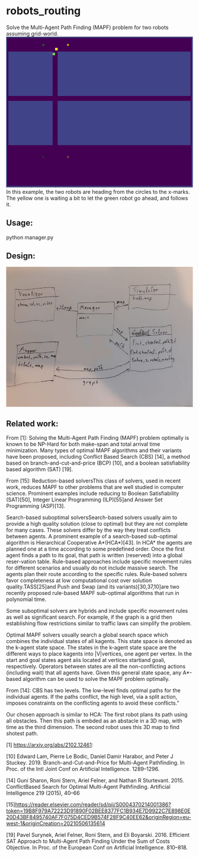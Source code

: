 # robots_routing

Solve the Multi-Agent Path Finding (MAPF) problem for two robots assuming grid-world.
![Corridor example](https://github.com/refaev/robots_routing/blob/master/images/corridor_example.jpg)
In this example, the two robots are heading from the circles to the x-marks. The yellow one is waiting a bit to let the green robot go ahead, and follows it.
## Usage: ## 
python manager.py

## Design: ##
![Project design](https://github.com/refaev/robots_routing/blob/master/images/design_small.jpg)

## Related work: ##

From [1]:
Solving the Multi-Agent Path Finding (MAPF) problem optimally is known to be NP-Hard for both make-span and total arrival time minimization. 
Many types of optimal MAPF algorithms and their variants have been proposed, including Conflict Based Search (CBS) [14], a method based on branch-and-cut-and-price (BCP) [10], and a boolean satisfiability based algorithm (SAT) [19].

From [15]: 
Reduction-based solversThis class of solvers, used in recent work, reduces MAPF to other problems that are well studied in computer science. Prominent examples include reducing to Boolean Satisfiability (SAT)[50], Integer Linear Programming (ILP)[55]and Answer Set Programming (ASP)[13].

Search-based suboptimal solversSearch-based solvers usually aim to provide a high quality solution (close to optimal) but they are not complete for many cases. These solvers differ by the way they treat conflicts between agents. A prominent example of a search-based sub-optimal algorithm is Hierarchical Cooperative A*(HCA*)[43]. In HCA* the agents are planned one at a time according to some predefined order. Once the first agent finds a path to its goal, that path is written (reserved) into a global reser-vation table.
Rule-based approaches include specific movement rules for different scenarios and usually do not include massive search. The agents plan their route according to the specific rules. Rule-based solvers favor completeness at low computational cost over solution quality.TASS[25]and Push and Swap (and its variants)[30,37,10]are two recently proposed rule-based MAPF sub-optimal algorithms that run in polynomial time.

Some suboptimal solvers are hybrids and include specific movement rules as well as significant search. For example, if the graph is a grid then establishing flow restrictions similar to traffic laws can simplify the problem.

Optimal MAPF solvers usually search a global search space which combines the individual states of all kagents. This state space is denoted as the k-agent state space. The states in the k-agent state space are the different ways to place kagents into |V|vertices, one agent per vertex. In the start and goal states agent aiis located at vertices startiand goali, respectively. Operators between states are all the non-conflicting actions (including wait) that all agents have. Given this general state space, any A*-based algorithm can be used to solve the MAPF problem optimally.


From [14]:
CBS has two levels. The low-level finds optimal paths for the individual agents. If the paths conflict, the high level, via a split action, imposes constraints on the conflicting agents to avoid these conflicts.”

Our chosen approach is similar to HCA: The first robot plans its path using all obstacles. Then this path is embded as an abstacle in a 3D map, with time as the third dimension. 
The second robot uses this 3D map to find shotest path.

[1] https://arxiv.org/abs/2102.12461:

[10] Edward Lam, Pierre Le Bodic, Daniel Damir Harabor, and Peter J Stuckey. 2019. Branch-and-Cut-and-Price for Multi-Agent Pathfinding. In Proc. of the Intl Joint Conf on Artificial Intelligence. 1289–1296.

[14] Guni Sharon, Roni Stern, Ariel Felner, and Nathan R Sturtevant. 2015. ConflictBased Search for Optimal Multi-Agent Pathfinding. Artificial Intelligence 219 (2015), 40–66

[15]https://reader.elsevier.com/reader/sd/pii/S0004370214001386?token=19B8F979A72223D91890F02BEE8377FC1B934E7D9922C7E898E0E20D43BF8495740AF7F075D4CED9B574F28F9C40EE62&originRegion=eu-west-1&originCreation=20210506135614

[19] Pavel Surynek, Ariel Felner, Roni Stern, and Eli Boyarski. 2016. Efficient SAT Approach to Multi-Agent Path Finding Under the Sum of Costs Objective. In Proc. of the European Conf on Artificial Intelligence. 810–818.

